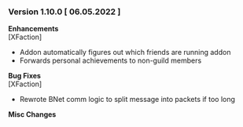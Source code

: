### Version 1.10.0 [ 06.05.2022 ]

**Enhancements**  
[XFaction] 
- Addon automatically figures out which friends are running addon
- Forwards personal achievements to non-guild members

**Bug Fixes**  
[XFaction] 
- Rewrote BNet comm logic to split message into packets if too long

**Misc Changes**  

